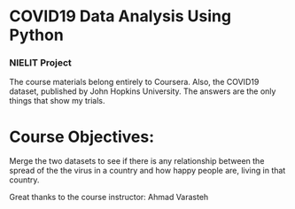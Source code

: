 # COVID19 Data Analysis Using Python

### NIELIT Project

The course materials belong entirely to Coursera. Also, the COVID19 dataset, published by John Hopkins University. The answers are the only things that show my trials.

Course Objectives:
===================
Merge the two datasets to see if there is any relationship between the spread of the the virus in a country and how happy people are, living in that country.

Great thanks to the course instructor: Ahmad Varasteh
